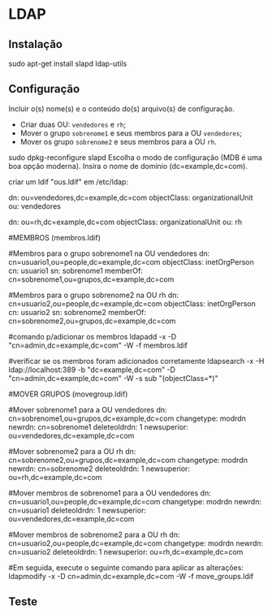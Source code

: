 # LDAP

## Instalação

sudo apt-get install slapd ldap-utils

## Configuração

Incluir o(s) nome(s) e o conteúdo do(s) arquivo(s) de configuração.

- Criar duas OU: `vendedores` e `rh`;
- Mover o grupo `sobrenome1` e seus membros para a OU `vendedores`;
- Mover os grupo `sobrenome2` e seus membros para a OU `rh`.

sudo dpkg-reconfigure slapd
    Escolha o modo de configuração (MDB é uma boa opção moderna).
    Insira o nome de domínio (dc=example,dc=com).

criar um ldif "ous.ldif" em /etc/ldap:

dn: ou=vendedores,dc=example,dc=com
objectClass: organizationalUnit
ou: vendedores

dn: ou=rh,dc=example,dc=com
objectClass: organizationalUnit
ou: rh

#MEMBROS (membros.ldif)

#Membros para o grupo sobrenome1 na OU vendedores
dn: cn=usuario1,ou=people,dc=example,dc=com
objectClass: inetOrgPerson
cn: usuario1
sn: sobrenome1
memberOf: cn=sobrenome1,ou=grupos,dc=example,dc=com

#Membros para o grupo sobrenome2 na OU rh
dn: cn=usuario2,ou=people,dc=example,dc=com
objectClass: inetOrgPerson
cn: usuario2
sn: sobrenome2
memberOf: cn=sobrenome2,ou=grupos,dc=example,dc=com

#comando p/adicionar os membros 
ldapadd -x -D "cn=admin,dc=example,dc=com" -W -f membros.ldif

#verificar se os membros foram adicionados corretamente 
ldapsearch -x -H ldap://localhost:389 -b "dc=example,dc=com" -D "cn=admin,dc=example,dc=com" -W -s sub "(objectClass=*)"

#MOVER GRUPOS (movegroup.ldif)

#Mover sobrenome1 para a OU vendedores
dn: cn=sobrenome1,ou=grupos,dc=example,dc=com
changetype: modrdn
newrdn: cn=sobrenome1
deleteoldrdn: 1
newsuperior: ou=vendedores,dc=example,dc=com

#Mover sobrenome2 para a OU rh
dn: cn=sobrenome2,ou=grupos,dc=example,dc=com
changetype: modrdn
newrdn: cn=sobrenome2
deleteoldrdn: 1
newsuperior: ou=rh,dc=example,dc=com

#Mover membros de sobrenome1 para a OU vendedores
dn: cn=usuario1,ou=people,dc=example,dc=com
changetype: modrdn
newrdn: cn=usuario1
deleteoldrdn: 1
newsuperior: ou=vendedores,dc=example,dc=com

#Mover membros de sobrenome2 para a OU rh
dn: cn=usuario2,ou=people,dc=example,dc=com
changetype: modrdn
newrdn: cn=usuario2
deleteoldrdn: 1
newsuperior: ou=rh,dc=example,dc=com


#Em seguida, execute o seguinte comando para aplicar as alterações:
ldapmodify -x -D cn=admin,dc=example,dc=com -W -f move_groups.ldif

## Teste


